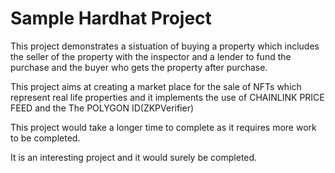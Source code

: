 # Sample Hardhat Project

This project demonstrates a sistuation of buying a property which includes the seller of the property with the inspector and a lender to fund the purchase and the buyer who gets the property after purchase.

This project aims at creating a market place for the sale of NFTs which represent real life properties and it implements the use of CHAINLINK PRICE FEED and the The POLYGON ID(ZKPVerifier)

This project would take a longer time to complete as it requires more work to be completed.

It is an interesting project and it would surely be completed.
